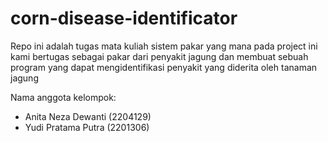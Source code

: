 # corn-disease-identificator
Repo ini adalah tugas mata kuliah sistem pakar yang mana pada project ini kami bertugas sebagai pakar dari penyakit jagung dan membuat sebuah program yang dapat mengidentifikasi penyakit yang diderita oleh tanaman jagung

Nama anggota kelompok:
- Anita Neza Dewanti (2204129)
- Yudi Pratama Putra (2201306)
